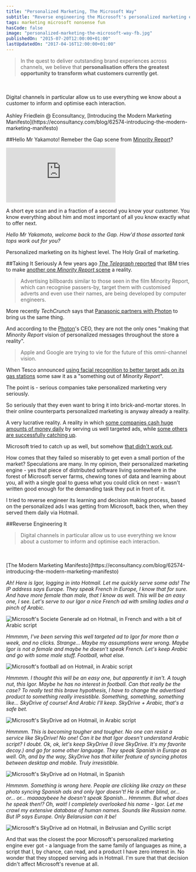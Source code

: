 ```yaml
---
title: "Personalized Marketing, The Microsoft Way"
subtitle: "Reverse engineering the Microsoft's personalized marketing engine."
tags: marketing microsoft nonsense fun
hasCode: false
image: "personalized-marketing-the-microsoft-way-fb.jpg"
publishedOn: "2015-07-20T12:00:00+01:00"
lastUpdatedOn: "2017-04-16T12:00:00+01:00"
---
```

> In the quest to deliver outstanding brand experiences across channels, we believe that **personalisation offers the greatest opportunity to transform what customers currently get**.
<br/>
<br/>
Digital channels in particular allow us to use everything we know about a customer to inform and optimise each interaction.
<br/>
<br/>
Ashley Friedlein @ Econsultancy, [Introducing the Modern Marketing Manifesto](https://econsultancy.com/blog/62574-introducing-the-modern-marketing-manifesto)

##Hello Mr Yakamoto!
Remeber the Gap scene from [Minority Report](https://en.wikipedia.org/wiki/Minority_Report_%28film%29)?

<iframe class="youtube" src="https://www.youtube.com/embed/ITjsb22-EwQ?rel=0&amp;showinfo=0" frameborder="0" allowfullscreen></iframe>

A short eye scan and in a fraction of a second you know your customer. You know everything about him and most important of all you know exactly what to offer next.

*Hello Mr Yakamoto, welcome back to the Gap. How'd those assorted tank tops work out for you?*

Personalized marketing on its highest level. The Holy Grail of marketing.

##Taking It Seriously
A few years ago [*The Telegraph* reported](http://www.telegraph.co.uk/technology/news/7920057/Minority-Report-style-advertising-billboards-to-target-consumers.html) that IBM tries to make [another one *Minority Report* scene](https://www.youtube.com/watch?v=7bXJ_obaiYQ) a reality.

> Advertising billboards similar to those seen in the film Minority Report, which can recognise passers-by, target them with customised adverts and even use their names, are being developed by computer engineers. 

More recently *TechCrunch* says that [Panasonic partners with Photon](http://techcrunch.com/2014/11/16/panasonic-partners-with-photon/) to bring us the same thing.

And according to the [Photon](http://www.photon.in/)'s CEO, they are not the only ones "making that *Minority Report* vision of personalized messages throughout the store a reality".

> Apple and Google are trying to vie for the future of this omni-channel vision.

When Tesco announced [using facial recognition to better target ads on its gas stations](http://www.bbc.com/news/technology-24803378) some saw it as a "something out of *Minority Report*".

The point is - serious companies take personalized marketing very seriously.

So seriously that they even want to bring it into brick-and-mortar stores. In their online counterparts personalized marketing is anyway already a reality.

A very lucrative reality. A reality in which [some companies cash huge amounts of money daily](https://blog.hubspot.com/blog/tabid/6307/bid/33784/An-Industry-Breakdown-of-Google-s-100-Million-Per-Day-Advertising-Revenue-INFOGRAPHIC.aspx) by serving us well targeted ads, while [some others are successfully catching up](http://www.statista.com/statistics/277229/facebooks-annual-revenue-and-net-income/).

Microsoft tried to catch up as well, but somehow [that didn't work out](http://uk.businessinsider.com/microsoft-advertising-sales-team-redundancies-2014-10?op=1?r=US).

How comes that they failed so miserably to get even a small portion of the market? Speculations are many. In my opinion, their personalized marketing engine - yes that piece of distributed software living somewhere in the forest of Microsoft server farms, chewing tones of data and learning about you, all with a single goal to guess what you could click on next - wasn't written good enough for the demanding task they put in front of it.

I tried to reverse engineer its learning and decision making process, based on the personalized ads I was getting from Microsoft, back then, when they served them daily via Hotmail.

##Reverse Engineering It
> Digital channels in particular allow us to use everything we know about a customer to inform and optimise each interaction. 
<br/>
<br/>
[The Modern Marketing Manifesto](https://econsultancy.com/blog/62574-introducing-the-modern-marketing-manifesto)

*Ah! Here is Igor, logging in into Hotmail. Let me quickly serve some ads! The IP address says Europe. They speak French in Europe, I know that for sure. And have more female than male, that I know as well. This will be an easy one, I see. Let's serve to our Igor a nice French ad with smiling ladies and a pinch of Arabic.*

![Microsoft's Societe Generale ad on Hotmail, in French and with a bit of Arabic script](/resources/personalized-marketing-the-microsoft-way/microsoft-societe-generale-ad-on-hotmail-in-french-and-arabic-script.png)

*Hmmmm, I've been serving this well targeted ad to Igor for more than a week, and no clicks. Strange... Maybe my assumptions were wrong. Maybe Igor is not a female and maybe he doesn't speak French. Let's keep Arabic and go with some male stuff. Football, what else.*

![Microsoft's football ad on Hotmail, in Arabic script](/resources/personalized-marketing-the-microsoft-way/microsoft-football-ad-on-hotmail-in-arabic-script.png)

*Hmmmm. I thought this will be an easy one, but apparently it isn't. A tough nut, this Igor. Maybe he has no interest in football. Can that really be the case? To really test this brave hypothesis, I have to change the advertised product to something really irresistible. Something, something, something like... SkyDrive of course! And Arabic I'll keep. SkyDrive + Arabic, that's a safe bet.*

![Microsoft's SkyDrive ad on Hotmail, in Arabic script](/resources/personalized-marketing-the-microsoft-way/microsoft-sky-drive-ad-on-hotmail-in-arabic-script.png)

*Hmmmm. This is becoming tougher and tougher. No one can resist a service like SkyDrive! No one! Can it be that Igor doesn't understand Arabic script? I doubt. Ok, ok, let's keep SkyDrive (I love SkyDrive. It's my favorite decoy.) and go for some other language. They speak Spanish in Europe as well. Oh, and by the way, SkyDrive has that killer feature of syncing photos between desktop and mobile. Truly irresistible.*

![Microsoft's SkyDrive ad on Hotmail, in Spanish](/resources/personalized-marketing-the-microsoft-way/microsoft-sky-drive-ad-on-hotmail-in-spanish.png)

*Hmmmm. Something is wrong here. People are clicking like crazy on these photo syncing Spanish ads and only Igor doesn't! He is either blind, or... or... or... maaaaybeee he doesn't speak Spanish... Hmmmm. But what does he speak then!? Oh, wait! I completely overlooked his name - Igor. Let me crawl my extensive database of human names. Sounds like Russian name. But IP says Europe. Only Belarusian can it be!*

![Microsoft's SkyDrive ad on Hotmail, in Belrusian and Cyrillic script](/resources/personalized-marketing-the-microsoft-way/microsoft-sky-drive-ad-on-hotmail-in-belarusian-and-cyrillic-script.png)

And that was the closest the poor Microsoft's personalized marketing engine ever got - a language from the same family of languages as mine, a script that I, by chance, can read, and a product I have zero interest in. No wonder that they stopped serving ads in Hotmail. I'm sure that that decision didn't affect Microsoft's revenue at all.